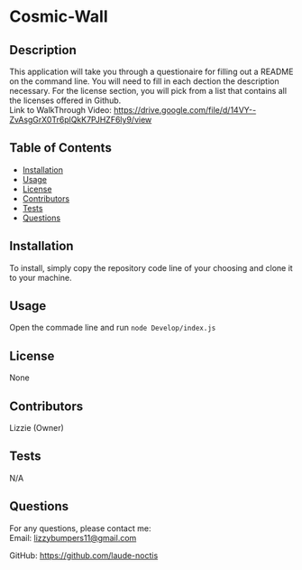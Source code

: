 # Cosmic-Wall 

## Description
This application will take you through a questionaire for filling out a README on the command line. You will need to fill in each dection the description necessary. For the license section, you will pick from a list that contains all the licenses offered in Github.  
Link to WalkThrough Video: https://drive.google.com/file/d/14VY--ZvAsgGrX0Tr6plQkK7PJHZF6ly9/view

## Table of Contents
- [Installation](#installation)
- [Usage](#usage)
- [License](#license)
- [Contributors](#contributors)
- [Tests](#tests)
- [Questions](#questions)

## Installation
To install, simply copy the repository code line of your choosing and clone it to your machine.

## Usage
Open the commade line and run `node Develop/index.js`

## License

None

 

## Contributors
Lizzie (Owner)

## Tests
N/A

## Questions
For any questions, please contact me:  
Email: lizzybumpers11@gmail.com

GitHub: https://github.com/laude-noctis
